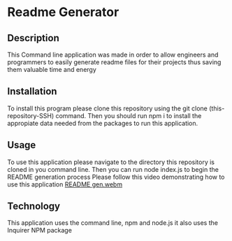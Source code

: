 # Readme Generator

## Description
This Command line application was made in order to allow engineers and programmers to easily generate readme files for their projects thus saving them valuable time and energy
## Installation
To install this program please clone this repository using the git clone (this-repository-SSH) command. Then you should run npm i to install the appropiate data needed from the packages to run this application. 
## Usage
To use this application please navigate to the directory this repository is cloned in you command line. Then you can run node index.js to begin the README generation process
Please follow this video demonstrating how to use this application
[README gen.webm](https://github.com/T-P15/README-Generator/assets/142391755/7237d269-2f52-4744-9834-e1d14980b7da)
## Technology 
This application uses the command line, npm and node.js 
it also uses the Inquirer NPM package 


